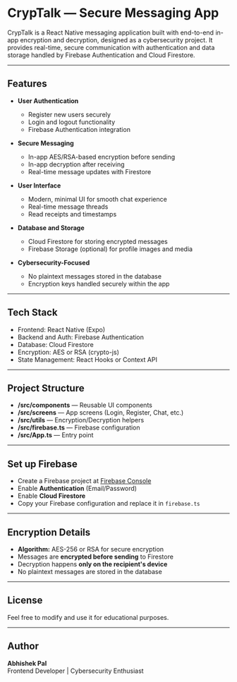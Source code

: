 # CrypTalk — Secure Messaging App

CrypTalk is a React Native messaging application built with end-to-end in-app encryption and decryption, designed as a cybersecurity project. It provides real-time, secure communication with authentication and data storage handled by Firebase Authentication and Cloud Firestore.

---

## Features

- **User Authentication**
  - Register new users securely
  - Login and logout functionality
  - Firebase Authentication integration

- **Secure Messaging**
  - In-app AES/RSA-based encryption before sending
  - In-app decryption after receiving
  - Real-time message updates with Firestore

- **User Interface**
  - Modern, minimal UI for smooth chat experience
  - Real-time message threads
  - Read receipts and timestamps

- **Database and Storage**
  - Cloud Firestore for storing encrypted messages
  - Firebase Storage (optional) for profile images and media

- **Cybersecurity-Focused**
  - No plaintext messages stored in the database
  - Encryption keys handled securely within the app

---

## Tech Stack

- Frontend: React Native (Expo)
- Backend and Auth: Firebase Authentication
- Database: Cloud Firestore
- Encryption: AES or RSA (crypto-js)
- State Management: React Hooks or Context API

---

## Project Structure

- **/src/components** — Reusable UI components  
- **/src/screens** — App screens (Login, Register, Chat, etc.)  
- **/src/utils** — Encryption/Decryption helpers  
- **/src/firebase.ts** — Firebase configuration  
- **/src/App.ts** — Entry point

---

## Set up Firebase

- Create a Firebase project at [Firebase Console](https://console.firebase.google.com/)  
- Enable **Authentication** (Email/Password)  
- Enable **Cloud Firestore**  
- Copy your Firebase configuration and replace it in `firebase.ts`  

---

## Encryption Details

- **Algorithm:** AES-256 or RSA for secure encryption  
- Messages are **encrypted before sending** to Firestore  
- Decryption happens **only on the recipient's device**  
- No plaintext messages are stored in the database  

---

## License

Feel free to modify and use it for educational purposes.  

---

## Author

**Abhishek Pal**  
Frontend Developer | Cybersecurity Enthusiast  


